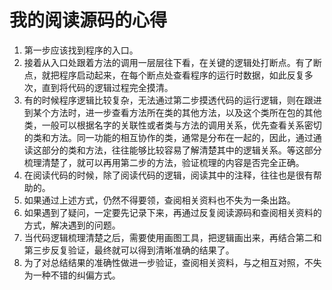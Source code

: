 # 我的阅读源码的心得

1. 第一步应该找到程序的入口。
2. 接着从入口处跟着方法的调用一层层往下看，在关键的逻辑处打断点。有了断点，就把程序启动起来，在每个断点处查看程序的运行时数据，如此反复多次，直到将代码的逻辑过程完全摸清。
3. 有的时候程序逻辑比较复杂，无法通过第二步摸透代码的运行逻辑，则在跟进到某个方法时，进一步查看方法所在类的其他方法，以及这个类所在包的其他类，一般可以根据名字的关联性或者类与方法的调用关系，优先查看关系密切的类和方法。同一功能的相互协作的类，通常是分布在一起的，因此，通过通读这部分的类和方法，往往能够比较容易了解清楚其中的逻辑关系。等这部分梳理清楚了，就可以再用第二步的方法，验证梳理的内容是否完全正确。
4. 在阅读代码的时候，除了阅读代码的逻辑，阅读其中的注释，往往也是很有帮助的。
5. 如果通过上述方式，仍然不得要领，查阅相关资料也不失为一条出路。
6. 如果遇到了疑问，一定要先记录下来，再通过反复阅读源码和查阅相关资料的方式，解决遇到的问题。
7. 当代码逻辑梳理清楚之后，需要使用画图工具，把逻辑画出来，再结合第二和第三步反复验证，最终就可以得到清晰准确的结果了。
8. 为了对总结结果的准确性做进一步验证，查阅相关资料，与之相互对照，不失为一种不错的纠偏方式。